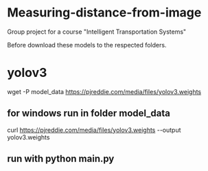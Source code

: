# Measuring-distance-from-image
Group project for a course "Intelligent Transportation Systems"



Before download these models to the respected folders.

# yolov3
wget -P model_data https://pjreddie.com/media/files/yolov3.weights
## for windows run in folder model_data
curl https://pjreddie.com/media/files/yolov3.weights --output yolov3.weights


## run with python main.py
